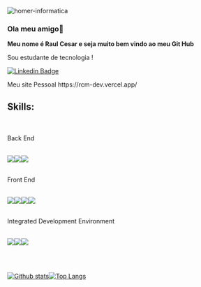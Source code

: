 







![homer-informatica](https://user-images.githubusercontent.com/37316110/143765879-aae26307-cf69-4714-a1f7-1948a04e0038.gif)






### Ola meu amigo👋



**Meu nome é Raul Cesar e seja muito bem vindo ao meu Git Hub** 

Sou estudante de tecnologia !

<p>
 
  [![Linkedin Badge](https://img.shields.io/badge/-LinkedIn-blue?style=flat-square&logo=Linkedin&logoColor=white&link=https://www.linkedin.com/in/raulcesarmulerschat/)](https://www.linkedin.com/in/raulcesarmulerschat/)
  
  </p>
  
  <p>
 Meu site Pessoal
 https://rcm-dev.vercel.app/
 </p>


<H2>Skills:</H2> </BR>
</br>
Back End
</br>
</br>
<P>
<img src="https://img.icons8.com/color/100/000000/c-sharp-logo.png"/><img src="https://img.icons8.com/color/96/000000/java-coffee-cup-logo--v1.png"/><img src="https://img.icons8.com/color/96/000000/microsoft-sql-server.png"/>
 </p>
 </br>
 Front End
 </br>
 </br>
 <P>
 <img src="https://img.icons8.com/color/96/000000/bootstrap.png"/><img src="https://img.icons8.com/color/96/000000/html-5--v1.png"/><img src="https://img.icons8.com/color/96/000000/css3.png"/><img src="https://img.icons8.com/color/96/000000/javascript--v1.png"/>
  </p>
 </br>
 Integrated Development Environment
 </br>
 </br>
  <P>
 <img src="https://img.icons8.com/fluency/96/000000/visual-studio-2019.png"/><img src="https://img.icons8.com/fluency/96/000000/visual-studio-code-2019.png"/><img src="https://img.icons8.com/officel/96/000000/java-eclipse.png"/></P>
  </p>
</br>
</br>






 
 
 </p>






[![Github stats](https://github-readme-stats.vercel.app/api?username=RaulCesarM&show_icons=true&theme=radical)](https://github.com/anuraghazra/github-readme-stats)[![Top Langs](https://github-readme-stats.vercel.app/api/top-langs/?username=RaulCesarM&langs_count=3)](https://github.com/anuraghazra/github-readme-stats)
</br>

